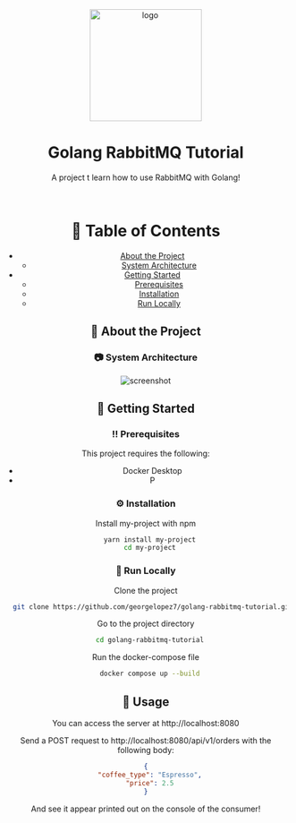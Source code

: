 <div align="center">

  <img src="assets/logo.png" alt="logo" width="200" height="auto" />
  <h1>Golang RabbitMQ Tutorial</h1>
  
  <p>
    A project t learn how to use RabbitMQ with Golang!
  </p>

<br />

<!-- Table of Contents -->

# :notebook_with_decorative_cover: Table of Contents

- [About the Project](#star2-about-the-project)
  - [System Architecture](#system-architecture)
- [Getting Started](#toolbox-getting-started)
  - [Prerequisites](#bangbang-prerequisites)
  - [Installation](#gear-installation)
  - [Run Locally](#running-run-locally)

<!-- About the Project -->

## :star2: About the Project

<!-- Screenshots -->

### :camera: System Architecture

<div align="center"> 
  <img src="https://placehold.co/600x400?text=Your+Screenshot+here" alt="screenshot" />
</div>

<!-- Getting Started -->

## :toolbox: Getting Started

<!-- Prerequisites -->

### :bangbang: Prerequisites

This project requires the following:

- Docker Desktop
- P

<!-- Installation -->

### :gear: Installation

Install my-project with npm

```bash
  yarn install my-project
  cd my-project
```

<!-- Run Locally -->

### :running: Run Locally

Clone the project

```bash
  git clone https://github.com/georgelopez7/golang-rabbitmq-tutorial.git
```

Go to the project directory

```bash
  cd golang-rabbitmq-tutorial
```

Run the docker-compose file

```bash
  docker compose up --build
```

<!-- Usage -->

## :eyes: Usage

You can access the server at http://localhost:8080

Send a POST request to http://localhost:8080/api/v1/orders with the following body:

```json
{
  "coffee_type": "Espresso",
  "price": 2.5
}
```

And see it appear printed out on the console of the consumer!
